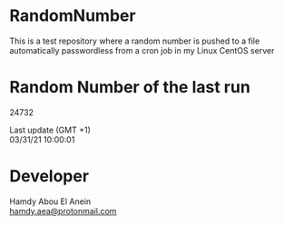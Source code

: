 # RandomNumber    
This is a test repository where a random number is pushed to a file automatically passwordless from a cron job in my Linux CentOS server    
# Random Number of the last run   
24732
      
Last update (GMT +1)    
03/31/21 10:00:01
# Developer    
Hamdy Abou El Anein   
hamdy.aea@protonmail.com
